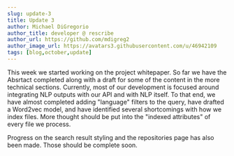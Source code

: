 ```yaml
---
slug: update-3
title: Update 3
author: Michael DiGregorio
author_title: developer @ rescribe
author_url: https://github.com/mdigreg2
author_image_url: https://avatars3.githubusercontent.com/u/46942109
tags: [blog,october,update]
---
```


This week we started working on the project whitepaper. So far we have the Absrtact completed along with a draft for some of the content in the more technical sections. 
Currently, most of our development is focused around integrating NLP outputs with our API and with NLP itself. To that end, we have almost completed adding "language" 
filters to the query, have drafted a Word2vec model, and have identified several shortcomings with how we index files. More thought should be put into the "indexed attributes"
of every file we process. 

Progress on the search result styling and the repositories page has also been made. Those should be complete soon. 
